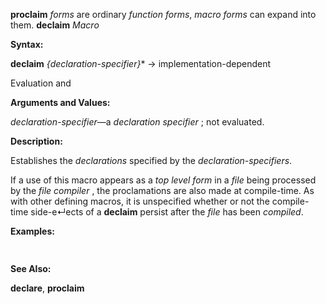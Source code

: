 **proclaim** *forms* are ordinary *function forms*, *macro forms* can expand into them. **declaim** *Macro* 



**Syntax:** 



**declaim** *\{declaration-specifier\}*\* →  implementation-dependent 



Evaluation and 



 



 



**Arguments and Values:** 



*declaration-specifier*—a *declaration specifier* ; not evaluated. 



**Description:** 



Establishes the *declarations* specified by the *declaration-specifiers*. 



If a use of this macro appears as a *top level form* in a *file* being processed by the *file compiler* , the proclamations are also made at compile-time. As with other defining macros, it is unspecified whether or not the compile-time side-e↵ects of a **declaim** persist after the *file* has been *compiled*. 



**Examples:**
```lisp
 

```
**See Also:** 



**declare**, **proclaim** 



